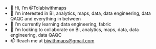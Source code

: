 - 👋 Hi, I’m @Tolabiwithmaps
- 👀 I’m interested in BI, analytics, maps, data, data engineering, data QAQC and everything in between
- 🌱 I’m currently learning data engineering, fabric
- 💞️ I’m looking to collaborate on BI, analytics, maps, data, data engineering, data QAQC
- 📫 Reach me at biwithmaps@gmail.com

<!---
Tolabiwithmaps/Tolabiwithmaps is a ✨ special ✨ repository because its `README.md` (this file) appears on your GitHub profile.
You can click the Preview link to take a look at your changes.
--->
